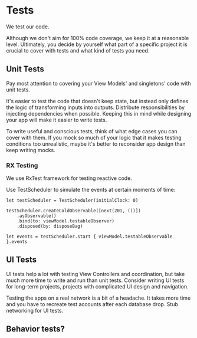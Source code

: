 # Tests

We test our code. 

Although we don't aim for 100% code coverage, we keep it at a reasonable level. Ultimately, you decide by yourself what part of a specific project it is crucial to cover with tests and what kind of tests you need.

## Unit Tests

Pay most attention to covering your View Models' and singletons' code with unit tests.

It's easier to test the code that doesn't keep state, but instead only defines the logic of transforming inputs into outputs. Distribute responsibilities by injecting dependencies when possible. Keeping this in mind while designing your app will make it easier to write tests.

To write useful and conscious tests, think of what edge cases you can cover with them. If you mock so much of your logic that it makes testing conditions too unrealistic, maybe it's better to reconsider app design than keep writing mocks.

### RX Testing

We use RxTest framework for testing reactive code.

Use TestScheduler to simulate the events at certain moments of time:
```
let testScheduler = TestScheduler(initialClock: 0)

testScheduler.createColdObservable([next(201, ())])
    .asObservable()
    .bind(to: viewModel.testableObserver)
    .disposed(by: disposeBag)

let events = testScheduler.start { viewModel.testableObservable }.events
```

## UI Tests

UI tests help a lot with testing View Controllers and coordination, but take much more time to write and run than unit tests. Consider writing UI tests for long-term projects, projects with complicated UI design and navigation.

Testing the apps on a real network is a bit of a headache. It takes more time and you have to recreate test accounts after each database drop. Stub networking for UI tests.

## Behavior tests?

